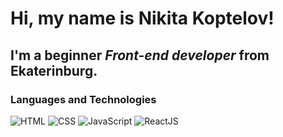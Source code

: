# Hi, my name is **Nikita Koptelov**!
## I'm a beginner *Front-end developer* from Ekaterinburg.
### Languages and Technologies
![HTML](https://img.shields.io/badge/-HTML-090909?style=for-the-badge&logo=html5)
![CSS](https://img.shields.io/badge/-CSS-090909?style=for-the-badge&logo=css3)
![JavaScript](https://img.shields.io/badge/-JavaScript-090909?style=for-the-badge&logo=JavaScript)
![ReactJS](https://img.shields.io/badge/-ReactJS-090909?style=for-the-badge&logo=ReactJS)
